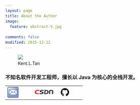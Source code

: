 ```yaml
---
layout: page
title: About the Author
image:
  feature: abstract-5.jpg

comments: false
modified: 2015-12-12
---
```



<figure class="half center">
<img src="https://avatars1.githubusercontent.com/u/15412193?s=460&v=4"/>
<figcaption>Kent.L.Tan</figcaption>
</figure>


### 不知名软件开发工程师，擅长以 Java 为核心的全栈开发。

<div align="center">
<table border="0">
  <tr>
    <td width="33%" valign="bottom"><a href="mailto:894690230@qq.com"><img src="/images/about/email.png"/></a></td>
    <td width="34%" valign="middle"><a href="https://blog.csdn.net/t894690230"><img src="/images/about/csdn-logo.png" style="height: 34px"/></a></td>
    <td width="33%" valign="middle"><a href="http://github.com/kenttanl"><img src="/images/about/git.png"/></a></td>
  </tr>
<tr>
</tr>
</table>
</div>
